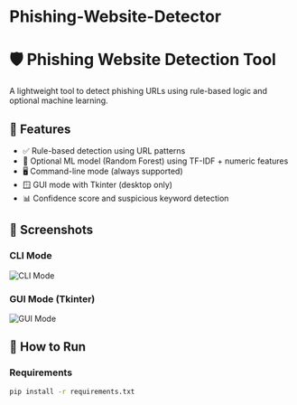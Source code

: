 # Phishing-Website-Detector
# 🛡️ Phishing Website Detection Tool

A lightweight tool to detect phishing URLs using rule-based logic and optional machine learning.

## 🔧 Features

- ✅ Rule-based detection using URL patterns
- 🤖 Optional ML model (Random Forest) using TF-IDF + numeric features
- 🖥️ Command-line mode (always supported)
- 🪟 GUI mode with Tkinter (desktop only)
- 📊 Confidence score and suspicious keyword detection

## 📸 Screenshots

### CLI Mode
![CLI Mode](screenshots/cli_example.png)

### GUI Mode (Tkinter)
![GUI Mode](screenshots/gui_example.png)

## 🚀 How to Run

### Requirements

```bash
pip install -r requirements.txt
